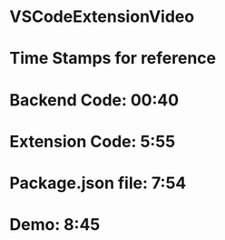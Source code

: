 # VSCodeExtensionVideo
# Time Stamps for reference
# Backend Code: 00:40
# Extension Code: 5:55 
# Package.json file: 7:54
# Demo: 8:45
